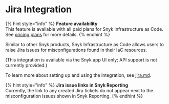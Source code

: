# Jira Integration

{% hint style="info" %}
**Feature availability**\
This feature is available with all paid plans for Snyk Infrastructure as Code.\
See [pricing plans](https://snyk.io/plans/) for more details.
{% endhint %}

Similar to other Snyk products, Snyk Infrastructure as Code allows users to raise Jira issues for misconfigurations found in their IaC resources.

(This integration is available via the Snyk app UI only; API support is not currently provided.)

To learn more about setting up and using the integration, see [jira.md](../../../integrations/git-repository-and-ci-cd-integrations-comparisons/notifications-ticketing-system-integrations/jira.md "mention").

{% hint style="info" %}
**Jira issue links in Snyk Reporting**\
Currently, the link to any created Jira tickets do not appear next to the misconfiguration issues shown in Snyk Reporting.
{% endhint %}
